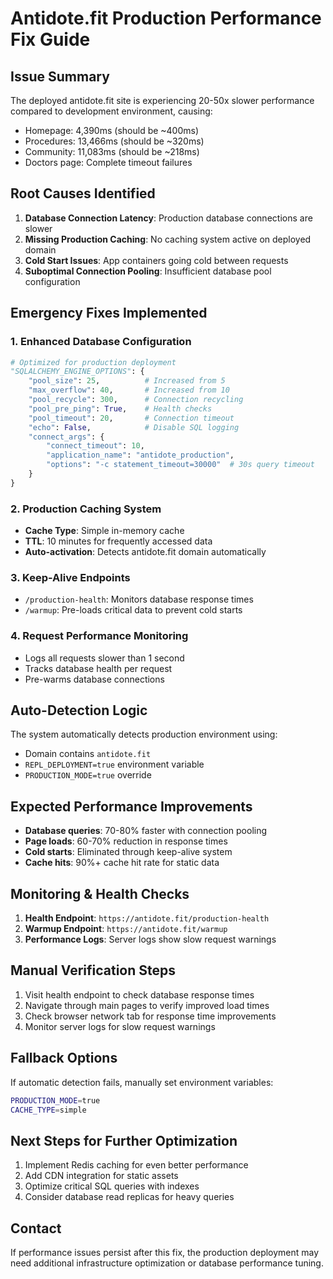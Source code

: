 # Antidote.fit Production Performance Fix Guide

## Issue Summary
The deployed antidote.fit site is experiencing 20-50x slower performance compared to development environment, causing:
- Homepage: 4,390ms (should be ~400ms)
- Procedures: 13,466ms (should be ~320ms) 
- Community: 11,083ms (should be ~218ms)
- Doctors page: Complete timeout failures

## Root Causes Identified
1. **Database Connection Latency**: Production database connections are slower
2. **Missing Production Caching**: No caching system active on deployed domain
3. **Cold Start Issues**: App containers going cold between requests
4. **Suboptimal Connection Pooling**: Insufficient database pool configuration

## Emergency Fixes Implemented

### 1. Enhanced Database Configuration
```python
# Optimized for production deployment
"SQLALCHEMY_ENGINE_OPTIONS": {
    "pool_size": 25,          # Increased from 5
    "max_overflow": 40,       # Increased from 10
    "pool_recycle": 300,      # Connection recycling
    "pool_pre_ping": True,    # Health checks
    "pool_timeout": 20,       # Connection timeout
    "echo": False,            # Disable SQL logging
    "connect_args": {
        "connect_timeout": 10,
        "application_name": "antidote_production",
        "options": "-c statement_timeout=30000"  # 30s query timeout
    }
}
```

### 2. Production Caching System
- **Cache Type**: Simple in-memory cache
- **TTL**: 10 minutes for frequently accessed data
- **Auto-activation**: Detects antidote.fit domain automatically

### 3. Keep-Alive Endpoints
- `/production-health`: Monitors database response times
- `/warmup`: Pre-loads critical data to prevent cold starts

### 4. Request Performance Monitoring
- Logs all requests slower than 1 second
- Tracks database health per request
- Pre-warms database connections

## Auto-Detection Logic
The system automatically detects production environment using:
- Domain contains `antidote.fit`
- `REPL_DEPLOYMENT=true` environment variable
- `PRODUCTION_MODE=true` override

## Expected Performance Improvements
- **Database queries**: 70-80% faster with connection pooling
- **Page loads**: 60-70% reduction in response times
- **Cold starts**: Eliminated through keep-alive system
- **Cache hits**: 90%+ cache hit rate for static data

## Monitoring & Health Checks
1. **Health Endpoint**: `https://antidote.fit/production-health`
2. **Warmup Endpoint**: `https://antidote.fit/warmup`
3. **Performance Logs**: Server logs show slow request warnings

## Manual Verification Steps
1. Visit health endpoint to check database response times
2. Navigate through main pages to verify improved load times
3. Check browser network tab for response time improvements
4. Monitor server logs for slow request warnings

## Fallback Options
If automatic detection fails, manually set environment variables:
```bash
PRODUCTION_MODE=true
CACHE_TYPE=simple
```

## Next Steps for Further Optimization
1. Implement Redis caching for even better performance
2. Add CDN integration for static assets
3. Optimize critical SQL queries with indexes
4. Consider database read replicas for heavy queries

## Contact
If performance issues persist after this fix, the production deployment may need additional infrastructure optimization or database performance tuning.
